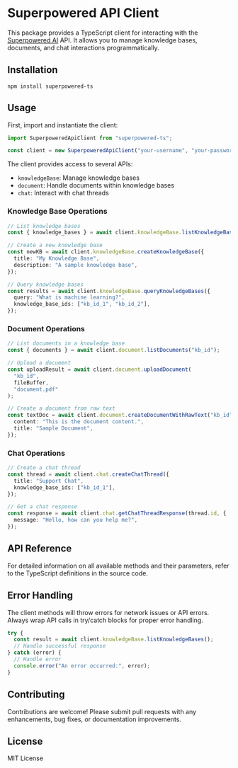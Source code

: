 # Superpowered API Client

This package provides a TypeScript client for interacting with the [Superpowered AI](https://superpowered.ai/) API. It allows you to manage knowledge bases, documents, and chat interactions programmatically.

## Installation

```
npm install superpowered-ts
```

## Usage

First, import and instantiate the client:

```typescript
import SuperpoweredApiClient from "superpowered-ts";

const client = new SuperpoweredApiClient("your-username", "your-password");
```

The client provides access to several APIs:

- `knowledgeBase`: Manage knowledge bases
- `document`: Handle documents within knowledge bases
- `chat`: Interact with chat threads

### Knowledge Base Operations

```typescript
// List knowledge bases
const { knowledge_bases } = await client.knowledgeBase.listKnowledgeBases();

// Create a new knowledge base
const newKB = await client.knowledgeBase.createKnowledgeBase({
  title: "My Knowledge Base",
  description: "A sample knowledge base",
});

// Query knowledge bases
const results = await client.knowledgeBase.queryKnowledgeBases({
  query: "What is machine learning?",
  knowledge_base_ids: ["kb_id_1", "kb_id_2"],
});
```

### Document Operations

```typescript
// List documents in a knowledge base
const { documents } = await client.document.listDocuments("kb_id");

// Upload a document
const uploadResult = await client.document.uploadDocument(
  "kb_id",
  fileBuffer,
  "document.pdf"
);

// Create a document from raw text
const textDoc = await client.document.createDocumentWithRawText("kb_id", {
  content: "This is the document content.",
  title: "Sample Document",
});
```

### Chat Operations

```typescript
// Create a chat thread
const thread = await client.chat.createChatThread({
  title: "Support Chat",
  knowledge_base_ids: ["kb_id_1"],
});

// Get a chat response
const response = await client.chat.getChatThreadResponse(thread.id, {
  message: "Hello, how can you help me?",
});
```

## API Reference

For detailed information on all available methods and their parameters, refer to the TypeScript definitions in the source code.

## Error Handling

The client methods will throw errors for network issues or API errors. Always wrap API calls in try/catch blocks for proper error handling.

```typescript
try {
  const result = await client.knowledgeBase.listKnowledgeBases();
  // Handle successful response
} catch (error) {
  // Handle error
  console.error("An error occurred:", error);
}
```

## Contributing

Contributions are welcome! Please submit pull requests with any enhancements, bug fixes, or documentation improvements.

## License

MIT License
